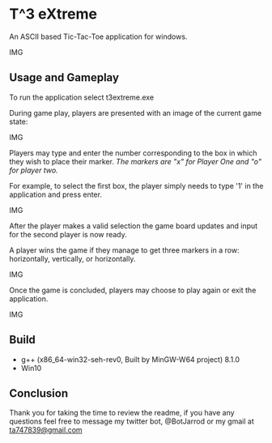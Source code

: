 # T^3 eXtreme
An ASCII based Tic-Tac-Toe application for windows.

IMG

## Usage and Gameplay
To run the application select t3extreme.exe

During game play, players are presented with an image of the current game state:

IMG

Players may type and enter the number corresponding to the box in which they wish to place their marker. *The markers are "x" for Player One and "o" for player two.*

For example, to select the first box, the player simply needs to type '1' in the application and press enter.

IMG

After the player makes a valid selection the game board updates and input for the second player is now ready.

A player wins the game if they manage to get three markers in a row: horizontally, vertically, or horizontally.

IMG

Once the game is concluded, players may choose to play again or exit the application.

IMG

## Build
- g++ (x86_64-win32-seh-rev0, Built by MinGW-W64 project) 8.1.0
- Win10

## Conclusion
Thank you for taking the time to review the readme, if you have any questions feel free to message my twitter bot, @BotJarrod or my gmail at ta747839@gmail.com